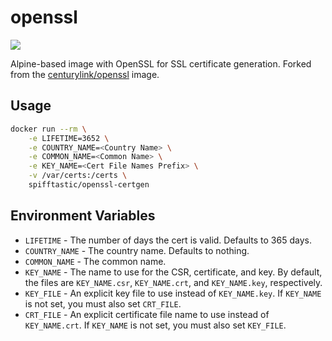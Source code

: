 openssl
=======

[![](https://badge.imagelayers.io/spifftastic/openssl-certgen.svg)](https://imagelayers.io/?images=spifftastic/openssl-certgen:latest 'Get your own badge on imagelayers.io')

Alpine-based image with OpenSSL for SSL certificate generation. Forked from the
[centurylink/openssl](https://github.com/CenturyLinkLabs/openssl) image.

Usage
-----
```sh
docker run --rm \
	-e LIFETIME=3652 \
	-e COUNTRY_NAME=<Country Name> \
	-e COMMON_NAME=<Common Name> \
	-e KEY_NAME=<Cert File Names Prefix> \
	-v /var/certs:/certs \
	spifftastic/openssl-certgen
```

Environment Variables
---------------------
- `LIFETIME` - The number of days the cert is valid.  Defaults to 365 days.
- `COUNTRY_NAME` - The country name. Defaults to nothing.
- `COMMON_NAME` - The common name.
- `KEY_NAME` - The name to use for the CSR, certificate, and key. By default,
  the files are `KEY_NAME.csr`, `KEY_NAME.crt`, and `KEY_NAME.key`,
  respectively.
- `KEY_FILE` - An explicit key file to use instead of `KEY_NAME.key`. If
  `KEY_NAME` is not set, you must also set `CRT_FILE`.
- `CRT_FILE` - An explicit certificate file name to use instead of
  `KEY_NAME.crt`. If `KEY_NAME` is not set, you must also set `KEY_FILE`.
